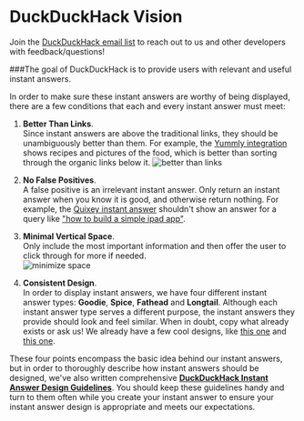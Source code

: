 # DuckDuckHack Vision

Join the [DuckDuckHack email list](https://www.listbox.com/subscribe/?list_id=197814) to reach out to us and other developers with feedback/questions!

###The goal of DuckDuckHack is to provide users with relevant and useful instant answers.

In order to make sure these instant answers are worthy of being displayed, there are a few conditions that each and every instant answer must meet:

1. **Better Than Links**.  
    Since instant answers are above the traditional links, they should be unambiguously better than them. For example, the [Yummly integration](https://duckduckgo.com/?q=garlic+steak+recipe) shows recipes and pictures of the food, which is better than sorting through the organic links below it.
    ![better than links](https://raw.github.com/duckduckgo/duckduckgo-documentation/master/duckduckhack/assets/better_than_links.png)


2. **No False Positives**.  
    A false positive is an irrelevant instant answer. Only return an instant answer when you know it is good, and otherwise return nothing. For example, the [Quixey instant answer](https://duckduckgo.com/?q=flight+search+app) shouldn't show an answer for a query like ["how to build a simple ipad app"](https://duckduckgo.com/?q=how+to+build+a+simple+ipad+app).

3. **Minimal Vertical Space**.  
    Only include the most important information and then offer the user to click through for more if needed.  
    ![minimize space](https://raw.githubusercontent.com/duckduckgo/duckduckgo-documentation/master/duckduckhack/assets/minimal_vertical_space.png)

4. **Consistent Design**.  
    In order to display instant answers, we have four different instant answer types: **Goodie**, **Spice**, **Fathead** and **Longtail**. Although each instant answer type serves a different purpose, the instant answers they provide should look and feel similar. When in doubt, copy what already exists or ask us! We already have a few cool designs, like [this one](https://duckduckgo.com/?q=movies) and [this one](https://duckduckgo.com/?q=garlic+steak+recipe).

These four points encompass the basic idea behind our instant answers, but in order to thoroughly describe how instant answers should be designed, we've also written comprehensive [**DuckDuckHack Instant Answer Design Guidelines**](https://github.com/duckduckgo/duckduckgo-documentation/blob/master/duckduckhack/styleguides/design_styleguide.md). You should keep these guidelines handy and turn to them often while you create your instant answer to ensure your instant answer design is appropriate and meets our expectations.
